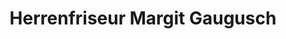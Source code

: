 ---
title: "Herrenfriseur Margit Gaugusch"
url: /schrems/herrenfriseur-margit-gaugusch/
shop: Friseur
---